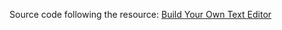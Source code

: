 Source code following the resource: [Build Your Own Text Editor](https://viewsourcecode.org/snaptoken/kilo/)
